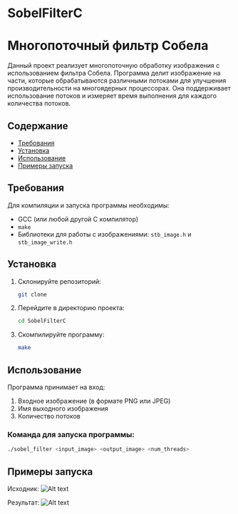 # SobelFilterC
# Многопоточный фильтр Собела

Данный проект реализует многопоточную обработку изображения с использованием фильтра Собела. Программа делит изображение на части, которые обрабатываются различными потоками для улучшения производительности на многоядерных процессорах. Она поддерживает использование потоков и измеряет время выполнения для каждого количества потоков.

## Содержание

- [Требования](#требования)
- [Установка](#установка)
- [Использование](#использование)
- [Примеры запуска](#примеры-запуска)

## Требования

Для компиляции и запуска программы необходимы:

- GCC (или любой другой C компилятор)
- `make`
- Библиотеки для работы с изображениями: `stb_image.h` и `stb_image_write.h`

## Установка

1. Склонируйте репозиторий:

    ```bash
    git clone 
    ```
2. Перейдите в директорию проекта:

    ```bash
    cd SobelFilterC
    ```

3. Скомпилируйте программу:

    ```bash
    make
    ```

## Использование

Программа принимает на вход:

1. Входное изображение (в формате PNG или JPEG)
2. Имя выходного изображения
3. Количество потоков

### Команда для запуска программы:

```bash
./sobel_filter <input_image> <output_image> <num_threads>
```
## Примеры запуска
Исходник:
![Alt text](examples/test2.jpg)

Результат:
![Alt text](results/output2.png)
